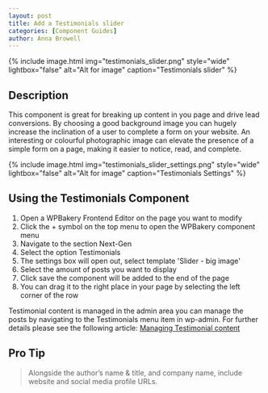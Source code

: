 ```yaml
---
layout: post
title: Add a Testimonials slider
categories: [Component Guides]
author: Anna Browell
---
```

{% include image.html img="testimonials_slider.png" style="wide" lightbox="false" alt="Alt for image" caption="Testimonials slider" %}


## Description

This component is great for breaking up content in you page and drive lead conversions. By choosing a good background image you can hugely increase the inclination of a user to complete a form on your website. An interesting or colourful photographic image can elevate the presence of a simple form on a page, making it easier to notice, read, and complete.

{% include image.html img="testimonials_slider_settings.png" style="wide" lightbox="false" alt="Alt for image" caption="Testimonials Settings" %}


## Using the Testimonials Component

1. Open a WPBakery Frontend Editor on the page you want to modify
2. Click the + symbol on the top menu to open the WPBakery component menu
3. Navigate to the section Next-Gen
4. Select the option Testimonials
5. The settings box will open out, select template 'Slider - big image'
6. Select the amount of posts you want to display
7. Click save the component will be added to the end of the page
8. You can drag it to the right place in your page by selecting the left corner of the row

Testimonial content is managed in the admin area you can manage the posts by navigating to the Testimonials menu item in wp-admin. For further details please see the following article:
[Managing Testimonial content](/Shutta-Cognita-NextGen/CPT-Testimonials/)

## Pro Tip
> Alongside the author’s name & title, and company name, include website and social media profile URLs.

